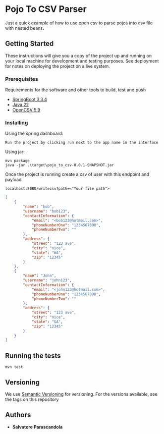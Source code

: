 # Pojo To CSV Parser

Just a quick example of how to use open csv to parse pojos into csv file with nested beans.

## Getting Started

These instructions will give you a copy of the project up and running on
your local machine for development and testing purposes. See deployment
for notes on deploying the project on a live system.

### Prerequisites

Requirements for the software and other tools to build, test and push

- [SpringBoot 3.3.4](https://spring.io/)
- [Java 22](https://www.oracle.com/java/technologies/javase/jdk22-archive-downloads.html)
- [OpenCSV 5.9](https://opencsv.sourceforge.net/)

### Installing

Using the spring dashboard:

    Run the project by clicking run next to the app name in the interface

Using jar:

    mvn package
    java -jar .\target\pojo_to_csv-0.0.1-SNAPSHOT.jar

Once the project is running create a csv of user with this endpoint and payload.

```localhost:8080/writecsv?path=<"Your file path">```

```json
[
    {
        "name": "bob",
        "username": "bob123",
        "contactInformation": {
            "email": "<bob123@hotmail.com>",
            "phoneNumberOne": "1234567890",
            "phoneNumberTwo": ""
        },
        "address": {
            "street": "123 ave",
            "city": "nice",
            "state": "WA",
            "zip": "12345"
        }
    },
    {
        "name": "John",
        "username": "john123",
        "contactInformation": {
            "email": "<john123@hotmail.com>",
            "phoneNumberOne": "1234567890",
            "phoneNumberTwo": ""
        },
        "address": {
            "street": "123 ave",
            "city": "nice",
            "state": "GA",
            "zip": "12345"
        }
    }
]
```

## Running the tests

```mvn test```

## Versioning

We use [Semantic Versioning](http://semver.org/) for versioning. For the versions
available, see the tags on this
repository

## Authors

- **Salvatore Parascandola**

